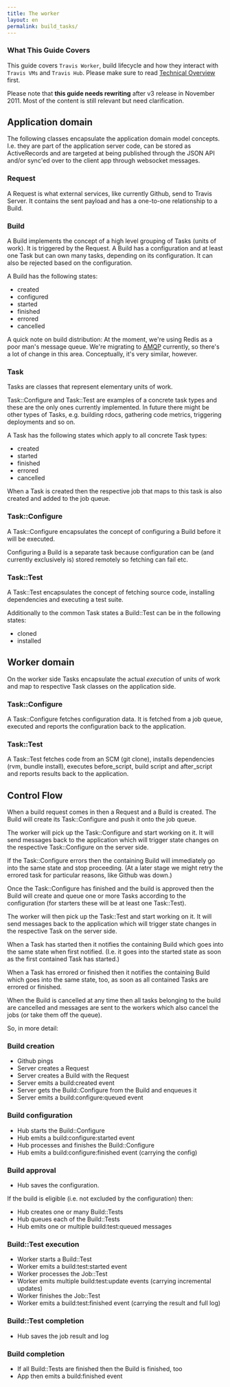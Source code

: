 ```yaml
---
title: The worker
layout: en
permalink: build_tasks/
---
```


### What This Guide Covers

This guide covers `Travis Worker`, build lifecycle and how they interact with `Travis VMs` and `Travis Hub`. Please make sure to read [Technical Overview](/docs/dev/overview/) first.

Please note that **this guide needs rewriting** after v3 release in November 2011. Most of the content is still relevant but need clarification.

## Application domain

The following classes encapsulate the application domain model concepts. I.e. they are part of the application server code, can be stored as ActiveRecords and are targeted at being published through the JSON API and/or sync'ed over to the client app through websocket messages.

### Request

A Request is what external services, like currently Github, send to Travis Server. It contains the sent payload and has a one-to-one relationship to a Build.

### Build

A Build implements the concept of a high level grouping of Tasks (units of work). It is triggered by the Request. A Build has a configuration and at least one Task but can own many tasks, depending on its configuration. It can also be rejected based on the configuration.

A Build has the following states:

* created
* configured
* started
* finished
* errored
* cancelled

A quick note on build distribution: At the moment, we're using Redis as a poor man's message queue. We're migrating to [AMQP](https://github.com/ruby-amqp/amqp) currently, so there's a lot of change in this area. Conceptually, it's very similar, however.

### Task

Tasks are classes that represent elementary units of work.

Task::Configure and Task::Test are examples of a concrete task types and these are the only ones currently implemented. In future there might be other types of Tasks, e.g. building rdocs, gathering code metrics, triggering deployments and so on.

A Task has the following states which apply to all concrete Task types:

* created
* started
* finished
* errored
* cancelled

When a Task is created then the respective job that maps to this task is also created and added to the job queue.

### Task::Configure

A Task::Configure encapsulates the concept of configuring a Build before it will be executed.

Configuring a Build is a separate task because configuration can be (and currently exclusively is) stored remotely so fetching can fail etc.

### Task::Test

A Task::Test encapsulates the concept of fetching source code, installing dependencies and executing a test suite.

Additionally to the common Task states a Build::Test can be in the following states:

* cloned
* installed

## Worker domain

On the worker side Tasks encapsulate the actual *execution* of units of work and map to respective Task classes on the application side.

### Task::Configure

A Task::Configure fetches configuration data. It is fetched from a job queue, executed and reports the configuration back to the application.

### Task::Test

A Task::Test fetches code from an SCM (git clone), installs dependencies (rvm, bundle install), executes before\_script, build script and after\_script and reports results back to the application.

## Control Flow

When a build request comes in then a Request and a Build is created. The Build will create its Task::Configure and push it onto the job queue.

The worker will pick up the Task::Configure and start working on it. It will send messages back to the application which will trigger state changes on the respective Task::Configure on the server side.

If the Task::Configure errors then the containing Build will immediately go into the same state and stop proceeding. (At a later stage we might retry the errored task for particular reasons, like Github was down.)

Once the Task::Configure has finished and the build is approved then the Build will create and queue one or more Tasks according to the configuration (for starters these will be at least one Task::Test).

The worker will then pick up the Task::Test and start working on it. It will send messages back to the application which will trigger state changes in the respective Task on the server side.

When a Task has started then it notifies the containing Build which goes into the same state when first notified. (I.e. it goes into the started state as soon as the first contained Task has started.)

When a Task has errored or finished then it notifies the containing Build which goes into the same state, too, as soon as all contained Tasks are errored or finished.

When the Build is cancelled at any time then all tasks belonging to the build are cancelled and messages are sent to the workers which also cancel the jobs (or take them off the queue).

So, in more detail:

### Build creation

* Github pings
* Server creates a Request
* Server creates a Build with the Request
* Server emits a build:created event
* Server gets the Build::Configure from the Build and enqueues it
* Server emits a build:configure:queued event

### Build configuration

* Hub starts the Build::Configure
* Hub emits a build:configure:started event
* Hub processes and finishes the Build::Configure
* Hub emits a build:configure:finished event (carrying the config)

### Build approval

* Hub saves the configuration.

If the build is eligible (i.e. not excluded by the configuration) then:

* Hub creates one or many Build::Tests
* Hub queues each of the Build::Tests
* Hub emits one or multiple build:test:queued messages

### Build::Test execution

* Worker starts a Build::Test
* Worker emits a build:test:started event
* Worker processes the Job::Test
* Worker emits multiple build:test:update events (carrying incremental updates)
* Worker finishes the Job::Test
* Worker emits a build:test:finished event (carrying the result and full log)

### Build::Test completion

* Hub saves the job result and log

### Build completion

* If all Build::Tests are finished then the Build is finished, too
* App then emits a build:finished event
